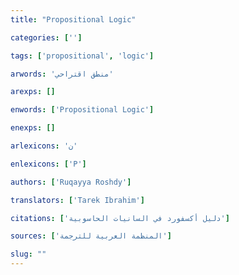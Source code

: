 ```yaml
---
title: "Propositional Logic"

categories: ['']

tags: ['propositional', 'logic']

arwords: 'منطق اقتراحي'

arexps: []

enwords: ['Propositional Logic']

enexps: []

arlexicons: 'ن'

enlexicons: ['P']

authors: ['Ruqayya Roshdy']

translators: ['Tarek Ibrahim']

citations: ['دليل أكسفورد في السانيات الحاسوبية']

sources: ['المنظمة العربية للترجمة']

slug: ""
---
```


